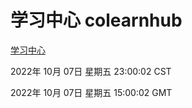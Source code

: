 # 学习中心 colearnhub
[学习中心](http://27.19.33.125:56308/colearnhub/)

2022年 10月 07日 星期五 23:00:02 CST

2022年 10月 07日 星期五 15:00:02 GMT
